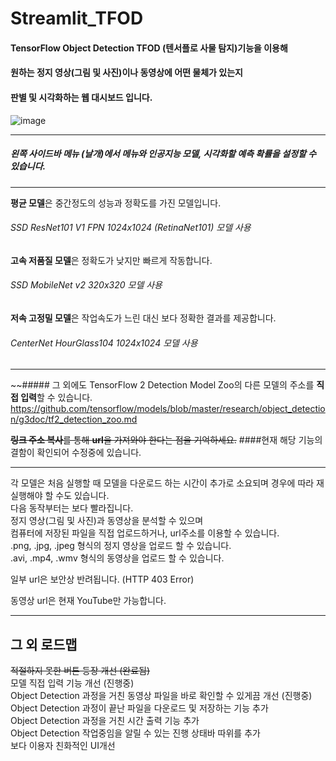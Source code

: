 # Streamlit_TFOD

#### TensorFlow Object Detection TFOD (텐서플로 사물 탐지)기능을 이용해
#### 원하는 정지 영상(그림 및 사진)이나 동영상에 어떤 물체가 있는지
#### 판별 및 시각화하는 웹 대시보드 입니다.

![image](https://user-images.githubusercontent.com/96038721/147877817-0bb390f5-a94d-49ae-b919-180bf5c941b5.png)

---
##### 왼쪽 사이드바 메뉴 (날개)에서 메뉴와 인공지능 모델, 시각화할 예측 확률을 설정할 수 있습니다.
---
**평균 모델**은 중간정도의 성능과 정확도를 가진 모델입니다.
###### SSD ResNet101 V1 FPN 1024x1024 (RetinaNet101) 모델 사용
    
**고속 저품질 모델**은 정확도가 낮지만 빠르게 작동합니다.
###### SSD MobileNet v2 320x320 모델 사용
    
**저속 고정밀 모델**은 작업속도가 느린 대신 보다 정확한 결과를 제공합니다.
###### CenterNet HourGlass104 1024x1024 모델 사용
---
~~##### 그 외에도 TensorFlow 2 Detection Model Zoo의 다른 모델의 주소를 **직접 입력**할 수 있습니다.
https://github.com/tensorflow/models/blob/master/research/object_detection/g3doc/tf2_detection_zoo.md

~~**링크 주소 복사**를 통해 **url**을 가져와야 한다는 점을 기억하세요.~~
####현재 해당 기능의 결함이 확인되어 수정중에 있습니다.

---
각 모델은 처음 실행할 때 모델을 다운로드 하는 시간이 추가로 소요되며 경우에 따라 재실행해야 할 수도 있습니다.   
다음 동작부터는 보다 빨라집니다.   
정지 영상(그림 및 사진)과 동영상을 분석할 수 있으며   
컴퓨터에 저장된 파일을 직접 업로드하거나, url주소를 이용할 수 있습니다.   
.png, .jpg, .jpeg 형식의 정지 영상을 업로드 할 수 있습니다.   
.avi, .mp4, .wmv 형식의 동영상을 업로드 할 수 있습니다.   
    
일부 url은 보안상 반려됩니다. (HTTP 403 Error)

동영상 url은 현재 YouTube만 가능합니다.

---
그 외 로드맵
---
~~적절하지 못한 버튼 등장 개선 (완료됨)~~   
모델 직접 입력 기능 개선 (진행중)   
Object Detection 과정을 거친 동영상 파일을 바로 확인할 수 있게끔 개선 (진행중)   
Object Detection 과정이 끝난 파일을 다운로드 및 저장하는 기능 추가   
Object Detection 과정을 거친 시간 출력 기능 추가   
Object Detection 작업중임을 알릴 수 있는 진행 상태바 따위를 추가   
보다 이용자 친화적인 UI개선   
